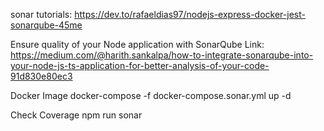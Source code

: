 sonar tutorials: https://dev.to/rafaeldias97/nodejs-express-docker-jest-sonarqube-45me

Ensure quality of your Node application with SonarQube
Link: https://medium.com/@harith.sankalpa/how-to-integrate-sonarqube-into-your-node-js-ts-application-for-better-analysis-of-your-code-91d830e80ec3

Docker Image
docker-compose -f docker-compose.sonar.yml up -d

Check Coverage
npm run sonar